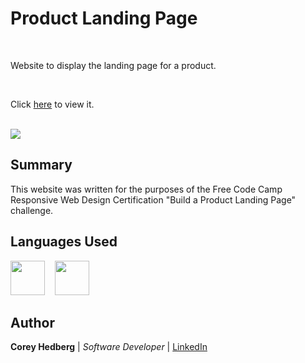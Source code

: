 # Product Landing Page

<br>

Website to display the landing page for a product.

<br>

Click [here](https://cheddrs.github.io/ultimate_hockey_survey/) to view it.

<br>

<image src="media/readme_screenshot.png">

## Summary

This website was written for the purposes of the Free Code Camp Responsive Web Design Certification "Build a Product Landing Page" challenge.

## Languages Used

<image src="media/html.svg" width="55">&nbsp; &nbsp; <image src="media/css.svg" width="55">

## Author

**Corey Hedberg** | _Software Developer_ | [LinkedIn](https://www.linkedin.com/in/coreyhedberg/)

